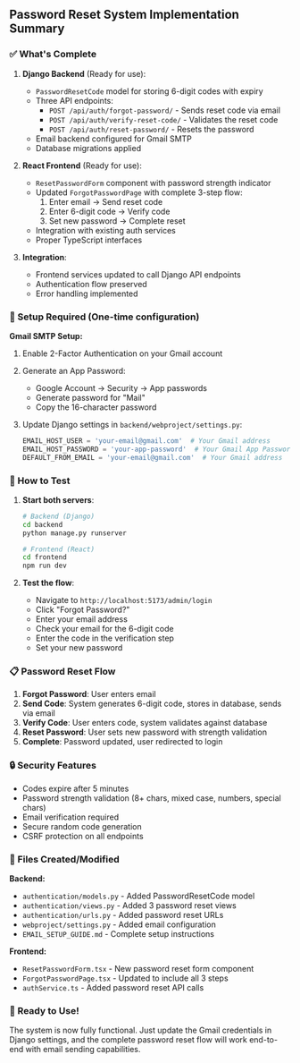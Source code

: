 ## Password Reset System Implementation Summary

### ✅ What's Complete

1. **Django Backend** (Ready for use):
   - `PasswordResetCode` model for storing 6-digit codes with expiry
   - Three API endpoints:
     - `POST /api/auth/forgot-password/` - Sends reset code via email
     - `POST /api/auth/verify-reset-code/` - Validates the reset code
     - `POST /api/auth/reset-password/` - Resets the password
   - Email backend configured for Gmail SMTP
   - Database migrations applied

2. **React Frontend** (Ready for use):
   - `ResetPasswordForm` component with password strength indicator
   - Updated `ForgotPasswordPage` with complete 3-step flow:
     1. Enter email → Send reset code
     2. Enter 6-digit code → Verify code
     3. Set new password → Complete reset
   - Integration with existing auth services
   - Proper TypeScript interfaces

3. **Integration**:
   - Frontend services updated to call Django API endpoints
   - Authentication flow preserved
   - Error handling implemented

### 🔧 Setup Required (One-time configuration)

**Gmail SMTP Setup:**
1. Enable 2-Factor Authentication on your Gmail account
2. Generate an App Password:
   - Google Account → Security → App passwords
   - Generate password for "Mail"
   - Copy the 16-character password

3. Update Django settings in `backend/webproject/settings.py`:
   ```python
   EMAIL_HOST_USER = 'your-email@gmail.com'  # Your Gmail address
   EMAIL_HOST_PASSWORD = 'your-app-password'  # Your Gmail App Password
   DEFAULT_FROM_EMAIL = 'your-email@gmail.com'  # Your Gmail address
   ```

### 🚀 How to Test

1. **Start both servers**:
   ```bash
   # Backend (Django)
   cd backend
   python manage.py runserver

   # Frontend (React)
   cd frontend
   npm run dev
   ```

2. **Test the flow**:
   - Navigate to `http://localhost:5173/admin/login`
   - Click "Forgot Password?"
   - Enter your email address
   - Check your email for the 6-digit code
   - Enter the code in the verification step
   - Set your new password

### 📋 Password Reset Flow

1. **Forgot Password**: User enters email
2. **Send Code**: System generates 6-digit code, stores in database, sends via email
3. **Verify Code**: User enters code, system validates against database
4. **Reset Password**: User sets new password with strength validation
5. **Complete**: Password updated, user redirected to login

### 🔒 Security Features

- Codes expire after 5 minutes
- Password strength validation (8+ chars, mixed case, numbers, special chars)
- Email verification required
- Secure random code generation
- CSRF protection on all endpoints

### 📁 Files Created/Modified

**Backend:**
- `authentication/models.py` - Added PasswordResetCode model
- `authentication/views.py` - Added 3 password reset views
- `authentication/urls.py` - Added password reset URLs
- `webproject/settings.py` - Added email configuration
- `EMAIL_SETUP_GUIDE.md` - Complete setup instructions

**Frontend:**
- `ResetPasswordForm.tsx` - New password reset form component
- `ForgotPasswordPage.tsx` - Updated to include all 3 steps
- `authService.ts` - Added password reset API calls

### 🎯 Ready to Use!

The system is now fully functional. Just update the Gmail credentials in Django settings, and the complete password reset flow will work end-to-end with email sending capabilities.
